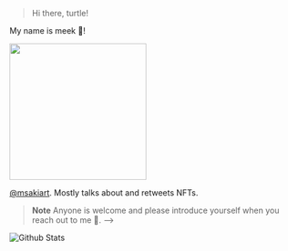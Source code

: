 
> Hi there, turtle!

My name is meek 🐢! 

<img src="[https://external-content.duckduckgo.com/iu/?u=https%3A%2F%2Fsteemitimages.com%2F0x0%2Fhttps%3A%2F%2Fres.cloudinary.com%2Fhpiynhbhq%2Fimage%2Fupload%2Fv1517631979%2Fygp4mfqu3l5nl4bucajl.gif&f=1&nofb=1](https://c.tenor.com/8CnlmiFa-rAAAAAj/eth-ethereum.gif)" width="240px" align="center">

<br>

[@msakiart](https://twitter.com/msakiart). Mostly talks about and retweets NFTs.

> **Note**
> Anyone is welcome and please introduce yourself when you reach out to me 🐶. -->

![Github Stats](https://github-readme-stats.vercel.app/api?username=mmsaki)

